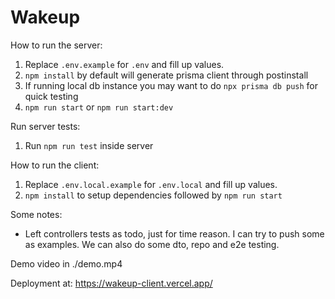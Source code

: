 
# Wakeup

How to run the server:
1. Replace `.env.example` for `.env` and fill up values. 
2. `npm install` by default will generate prisma client through postinstall
3. If running local db instance you may want to do `npx prisma db push` for quick testing
4. `npm run start` or `npm run start:dev`

Run  server tests:
1. Run `npm run test` inside server

How to run the client:
1. Replace `.env.local.example` for `.env.local` and fill up values. 
2. `npm install` to setup dependencies followed by `npm run start`


Some notes:
- Left controllers tests as todo, just for time reason. I can try to push some as examples. We can also do some dto, repo and e2e testing.

Demo video in ./demo.mp4

Deployment at: https://wakeup-client.vercel.app/